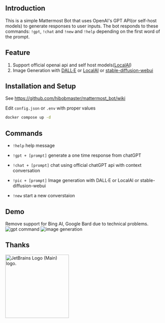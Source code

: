 ## Introduction

This is a simple Mattermost Bot that uses OpenAI's GPT API(or self-host models) to generate responses to user inputs. The bot responds to these commands: `!gpt`, `!chat` and `!new` and  `!help` depending on the first word of the prompt.

## Feature

1. Support official openai api and self host models([LocalAI](https://localai.io/model-compatibility/))
2. Image Generation with [DALL·E](https://platform.openai.com/docs/api-reference/images/create) or [LocalAI](https://localai.io/features/image-generation/) or [stable-diffusion-webui](https://github.com/AUTOMATIC1111/stable-diffusion-webui/wiki/API)
## Installation and Setup

See https://github.com/hibobmaster/mattermost_bot/wiki

Edit `config.json` or `.env` with proper values

```sh
docker compose up -d
```

## Commands

- `!help` help message
- `!gpt + [prompt]` generate a one time response from chatGPT
- `!chat + [prompt]` chat using official chatGPT api with context conversation
- `!pic + [prompt]` Image generation with DALL·E or LocalAI or stable-diffusion-webui

- `!new` start a new converstaion

## Demo
Remove support for Bing AI, Google Bard due to technical problems.
![gpt command](https://imgur.com/vdT83Ln.jpg)
![image generation](https://i.imgur.com/DQ3i3wW.jpg)

## Thanks
<a href="https://jb.gg/OpenSourceSupport" target="_blank">
<img src="https://resources.jetbrains.com/storage/products/company/brand/logos/jb_beam.png" alt="JetBrains Logo (Main) logo." width="200" height="200">
</a>
